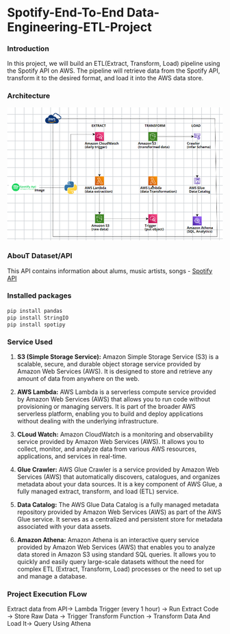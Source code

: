 # Spotify-End-To-End Data-Engineering-ETL-Project

### Introduction
In this project, we will build an ETL(Extract, Transform, Load) pipeline using the Spotify API on AWS. The pipeline will retrieve data from the Spotify API, transform it to the desired format, and load it into the AWS data store.

### Architecture
![Architecture Diagram](https://github.com/gitanksagar/spotify-data-engineering-ETL/blob/main/DESIGN.png)

### AbouT Dataset/API
This API contains information about alums, music artists, songs - [Spotify API](https://developer.spotify.com/documentation/web-api)

### Installed packages
```
pip install pandas
pip install StringIO
pip install spotipy
```

### Service Used
1. **S3 (Simple Storage Service):** Amazon Simple Storage Service (S3) is a scalable, secure, and durable object storage service provided by Amazon Web Services (AWS). It is designed to store and retrieve any amount of data from anywhere on the web.

2. **AWS Lambda:** AWS Lambda is a serverless compute service provided by Amazon Web Services (AWS) that allows you to run code without provisioning or managing servers. It is part of the broader AWS serverless platform, enabling you to build and deploy applications without dealing with the underlying infrastructure.

3. **CLoud Watch:** Amazon CloudWatch is a monitoring and observability service provided by Amazon Web Services (AWS). It allows you to collect, monitor, and analyze data from various AWS resources, applications, and services in real-time.

4. **Glue Crawler:** AWS Glue Crawler is a service provided by Amazon Web Services (AWS) that automatically discovers, catalogues, and organizes metadata about your data sources. It is a key component of AWS Glue, a fully managed extract, transform, and load (ETL) service.

5. **Data Catalog:** The AWS Glue Data Catalog is a fully managed metadata repository provided by Amazon Web Services (AWS) as part of the AWS Glue service. It serves as a centralized and persistent store for metadata associated with your data assets.

6. **Amazon Athena:** 
Amazon Athena is an interactive query service provided by Amazon Web Services (AWS) that enables you to analyze data stored in Amazon S3 using standard SQL queries. It allows you to quickly and easily query large-scale datasets without the need for complex ETL (Extract, Transform, Load) processes or the need to set up and manage a database.

### Project Execution FLow
Extract data from API-> Lambda Trigger (every 1 hour) -> Run Extract Code -> Store Raw Data -> Trigger Transform Function -> Transform Data And Load It-> Query Using Athena  
